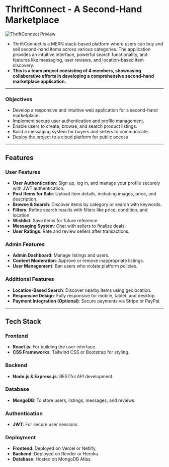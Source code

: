 
# ThriftConnect - A Second-Hand Marketplace
![ThriftConnect Priview](UI.png)

- ThriftConnect is a MERN stack-based platform where users can buy and sell second-hand items across various categories. The application provides an intuitive interface, powerful search functionality, and features like messaging, user reviews, and location-based item discovery.
- **This is a team project consisting of 4 members, showcasing collaborative efforts in developing a comprehensive second-hand marketplace application.**

---

### Objectives
- Develop a responsive and intuitive web application for a second-hand marketplace.
- Implement secure user authentication and profile management.
- Enable users to create, browse, and search product listings.
- Build a messaging system for buyers and sellers to communicate.
- Deploy the project to a cloud platform for public access

---


## Features

### User Features
- **User Authentication**: Sign up, log in, and manage your profile securely with JWT authentication.
- **Post Items for Sale**: Upload item details, including images, price, and description.
- **Browse & Search**: Discover items by category or search with keywords.
- **Filters**: Refine search results with filters like price, condition, and location.
- **Wishlist**: Save items for future reference.
- **Messaging System**: Chat with sellers to finalize deals.
- **User Ratings**: Rate and review sellers after transactions.

### Admin Features
- **Admin Dashboard**: Manage listings and users.
- **Content Moderation**: Approve or remove inappropriate listings.
- **User Management**: Ban users who violate platform policies.

### Additional Features
- **Location-Based Search**: Discover nearby items using geolocation.
- **Responsive Design**: Fully responsive for mobile, tablet, and desktop.
- **Payment Integration (Optional)**: Secure payments via Stripe or PayPal.

---

## Tech Stack

### Frontend
- **React.js**: For building the user interface.
- **CSS Frameworks**: Tailwind CSS or Bootstrap for styling.

### Backend
- **Node.js & Express.js**: RESTful API development.

### Database
- **MongoDB**: To store users, listings, messages, and reviews.

### Authentication
- **JWT**: For secure user sessions.

### Deployment
- **Frontend**: Deployed on Vercel or Netlify.
- **Backend**: Deployed on Render or Heroku.
- **Database**: Hosted on MongoDB Atlas.




